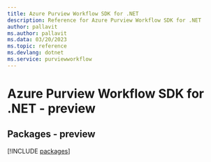 ```yaml
---
title: Azure Purview Workflow SDK for .NET
description: Reference for Azure Purview Workflow SDK for .NET
author: pallavit
ms.author: pallavit
ms.data: 03/20/2023
ms.topic: reference
ms.devlang: dotnet
ms.service: purviewworkflow
---
```

# Azure Purview Workflow SDK for .NET - preview
## Packages - preview
[!INCLUDE [packages](purview-workflow-index.md)]